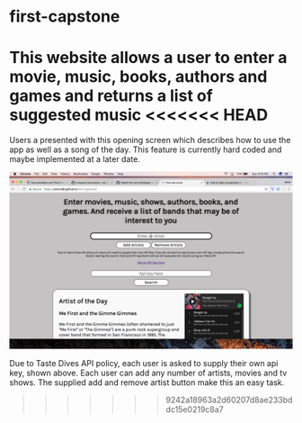# first-capstone
This website allows a user to enter a movie, music, books, authors and games and returns a list of suggested music
<<<<<<< HEAD
=======

Users a presented with this opening screen which describes how to use the app as well as a song of the day.  This feature
is currently hard coded and maybe implemented at a later date.

![App intro page](https://github.com/sretundijr/first-capstone/blob/master/wireframes/Screen%20Shot%202017-04-30%20at%203.10.28%20PM.png)

Due to Taste Dives API policy, each user is asked to supply their own api key, shown above.
Each user can add any number of artists, movies and tv shows. The supplied add and remove artist button make this an easy
task.






>>>>>>> 9242a18963a2d60207d8ae233bddc15e0219c8a7
